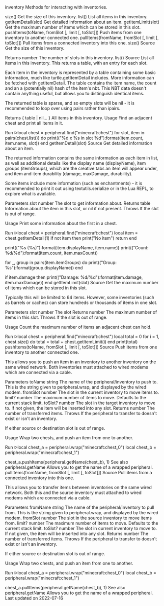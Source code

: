 inventory
Methods for interacting with inventories.

size()	Get the size of this inventory.
list()	List all items in this inventory.
getItemDetail(slot)	Get detailed information about an item.
getItemLimit(slot)	Get the maximum number of items which can be stored in this slot.
pushItems(toName, fromSlot [, limit [, toSlot]])	Push items from one inventory to another connected one.
pullItems(fromName, fromSlot [, limit [, toSlot]])	Pull items from a connected inventory into this one.
size()
Source
Get the size of this inventory.

Returns
number The number of slots in this inventory.
list()
Source
List all items in this inventory. This returns a table, with an entry for each slot.

Each item in the inventory is represented by a table containing some basic information, much like turtle.getItemDetail includes. More information can be fetched with getItemDetail. The table contains the item name, the count and an a (potentially nil) hash of the item's nbt. This NBT data doesn't contain anything useful, but allows you to distinguish identical items.

The returned table is sparse, and so empty slots will be nil - it is recommended to loop over using pairs rather than ipairs.

Returns
{ table | nil... } All items in this inventory.
Usage
Find an adjacent chest and print all items in it.

Run ᐅlocal chest = peripheral.find("minecraft:chest")
for slot, item in pairs(chest.list()) do
  print(("%d x %s in slot %d"):format(item.count, item.name, slot))
end
getItemDetail(slot)
Source
Get detailed information about an item.

The returned information contains the same information as each item in list, as well as additional details like the display name (displayName), item groups (itemGroups), which are the creative tabs an item will appear under, and item and item durability (damage, maxDamage, durability).

Some items include more information (such as enchantments) - it is recommended to print it out using textutils.serialize or in the Lua REPL, to explore what is available.

Parameters
slot number The slot to get information about.
Returns
table Information about the item in this slot, or nil if not present.
Throws
If the slot is out of range.

Usage
Print some information about the first in a chest.

Run ᐅlocal chest = peripheral.find("minecraft:chest")
local item = chest.getItemDetail(1)
if not item then print("No item") return end

print(("%s (%s)"):format(item.displayName, item.name))
print(("Count: %d/%d"):format(item.count, item.maxCount))

for _, group in pairs(item.itemGroups) do
  print(("Group: %s"):format(group.displayName))
end

if item.damage then
  print(("Damage: %d/%d"):format(item.damage, item.maxDamage))
end
getItemLimit(slot)
Source
Get the maximum number of items which can be stored in this slot.

Typically this will be limited to 64 items. However, some inventories (such as barrels or caches) can store hundreds or thousands of items in one slot.

Parameters
slot number The slot
Returns
number The maximum number of items in this slot.
Throws
If the slot is out of range.

Usage
Count the maximum number of items an adjacent chest can hold.

Run ᐅlocal chest = peripheral.find("minecraft:chest")
local total = 0
for i = 1, chest.size() do
  total = total + chest.getItemLimit(i)
end
print(total)
pushItems(toName, fromSlot [, limit [, toSlot]])
Source
Push items from one inventory to another connected one.

This allows you to push an item in an inventory to another inventory on the same wired network. Both inventories must attached to wired modems which are connected via a cable.

Parameters
toName string The name of the peripheral/inventory to push to. This is the string given to peripheral.wrap, and displayed by the wired modem.
fromSlot number The slot in the current inventory to move items to.
limit? number The maximum number of items to move. Defaults to the current stack limit.
toSlot? number The slot in the target inventory to move to. If not given, the item will be inserted into any slot.
Returns
number The number of transferred items.
Throws
If the peripheral to transfer to doesn't exist or isn't an inventory.

If either source or destination slot is out of range.

Usage
Wrap two chests, and push an item from one to another.

Run ᐅlocal chest_a = peripheral.wrap("minecraft:chest_0")
local chest_b = peripheral.wrap("minecraft:chest_1")

chest_a.pushItems(peripheral.getName(chest_b), 1)
See also
peripheral.getName Allows you to get the name of a wrapped peripheral.
pullItems(fromName, fromSlot [, limit [, toSlot]])
Source
Pull items from a connected inventory into this one.

This allows you to transfer items between inventories on the same wired network. Both this and the source inventory must attached to wired modems which are connected via a cable.

Parameters
fromName string The name of the peripheral/inventory to pull from. This is the string given to peripheral.wrap, and displayed by the wired modem.
fromSlot number The slot in the source inventory to move items from.
limit? number The maximum number of items to move. Defaults to the current stack limit.
toSlot? number The slot in current inventory to move to. If not given, the item will be inserted into any slot.
Returns
number The number of transferred items.
Throws
If the peripheral to transfer to doesn't exist or isn't an inventory.

If either source or destination slot is out of range.

Usage
Wrap two chests, and push an item from one to another.

Run ᐅlocal chest_a = peripheral.wrap("minecraft:chest_0")
local chest_b = peripheral.wrap("minecraft:chest_1")

chest_a.pullItems(peripheral.getName(chest_b), 1)
See also
peripheral.getName Allows you to get the name of a wrapped peripheral.
Last updated on 2022-07-16